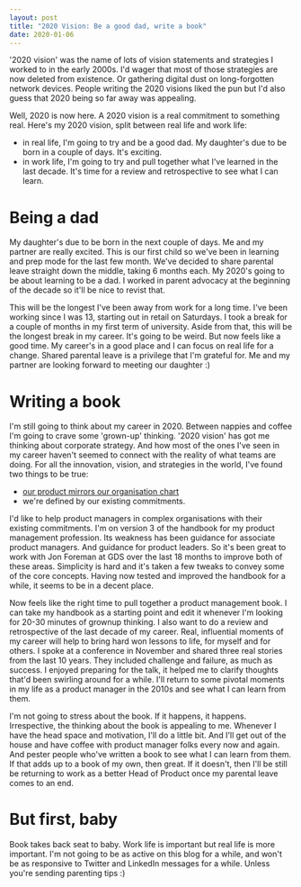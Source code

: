 ```yaml
---
layout: post
title: "2020 Vision: Be a good dad, write a book"
date: 2020-01-06
---
```


'2020 vision' was the name of lots of vision statements and  strategies I worked to in the early 2000s. I'd wager that most of those strategies are now deleted from existence. Or gathering digital dust on long-forgotten network devices. People writing the 2020 visions liked the pun but I'd also guess  that 2020 being so far away was appealing. 

Well, 2020 is now here. A 2020 vision is a real commitment to something real. Here's my 2020 vision, split between real life and work life:

- in real life, I'm going to try and be a good dad. My daughter's due to be born in a couple of days. It's exciting.
- in work life, I'm going to try and pull together what I've learned  in the last decade. It's time for a review and retrospective to see what  I can learn.

# Being a dad

My daughter's due to be born in the next couple of days. Me and my  partner are really excited. This is our first child so we've been in  learning and prep mode for the last few month. We've decided to share parental leave straight down the  middle, taking 6 months each. My 2020's going to be about learning to be a dad.  I  worked in parent advocacy at the beginning of the decade so it'll be nice to revist that. 

This will be the longest I've been away from work for a long time.  I've been working since I was 13, starting out in retail on Saturdays. I took a break for a couple of months in my first term of university. Aside from that, this will be the longest break in my career. It's going to be weird. But now feels like a  good time. My career's in a good place and I can focus on real life for a change. Shared parental leave is a privilege that I'm grateful for. Me and my  partner are looking forward to meeting our daughter :)

# Writing a book

I'm still going to think about my career in 2020. Between nappies  and coffee I'm going to crave some 'grown-up' thinking. '2020 vision' has got me thinking about corporate strategy. And how most of the  ones I've seen in my career haven't seemed to connect with the reality  of what teams are doing. For all the innovation, vision, and strategies in the world, I've found two things to be true:

- [our product mirrors our organisation chart](https://twitter.com/thogge/status/1210399553687629824)
- we're defined by our existing commitments.

I'd like to help product managers in complex organisations with their existing commitments. I'm on version 3 of the handbook for my product management  profession. Its weakness has been guidance for associate product managers. And guidance for product leaders. So it's been great to work with Jon  Foreman at GDS over the last 18 months to improve both of these areas. Simplicity is hard and it's taken a few tweaks to convey some of the core concepts. Having now tested and improved the handbook for a while, it seems to be in a decent place.

Now feels like the right time to pull together a product management book. I can take my handbook as a starting point and edit it whenever I'm looking for 20-30 minutes of  grownup thinking. I also want to do a review and  retrospective of the last decade of my career. Real, influential moments of my career will help to bring hard won lessons to life, for myself and for others. I spoke at a  conference in November and shared three real stories from the last 10 years. They included challenge and failure, as much as success. I enjoyed preparing for the talk, it helped me to  clarify thoughts that'd been swirling around for a while. I'll return to some pivotal moments in my life as a product manager in  the 2010s and see what I can learn from them. 

I'm not going to stress about the book. If it happens, it happens.  Irrespective, the thinking about the book is appealing to me. Whenever I  have the head space and motivation, I'll do a little bit.   And I'll get out of the house and have coffee with product manager folks every now and again. And pester people who've  written a book to see what I can learn from them. If that  adds up to a book of my own, then great. If it doesn't, then I'll be still be returning to  work as a better Head of Product once my parental leave comes to an end.

# But first, baby

Book takes back seat to baby. Work life is important but real life is more important. I'm not going to be as active on this blog for a while, and won't be as responsive to Twitter and LinkedIn messages for a while. Unless you're sending parenting tips :)
